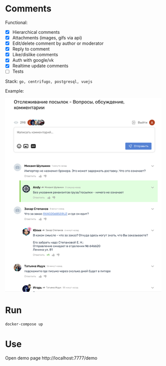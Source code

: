 # Comments

Functional:
- [x] Hierarchical comments
- [x] Attachments (images, gifs via api)
- [x] Edit/delete comment by author or moderator
- [x] Reply to comment
- [x] Like/dislike comments
- [x] Auth with google/vk
- [x] Realtime update comments
- [ ] Tests

Stack: `go, centrifugo, postgresql, vuejs`

Example: 

![example](./images/example.png)

# Run 

```bash
docker-compose up
```

# Use
Open demo page http://localhost:7777/demo 

